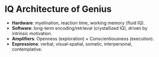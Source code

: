 # IQ Architecture of Genius

- **Hardware**: myelination, reaction time, working memory (fluid IQ).
- **Software**: long-term encoding/retrieval (crystallized IQ), driven by intrinsic motivation.
- **Amplifiers**: Openness (exploration) × Conscientiousness (execution).
- **Expressions**: verbal, visual–spatial, somatic, interpersonal, contemplative.
